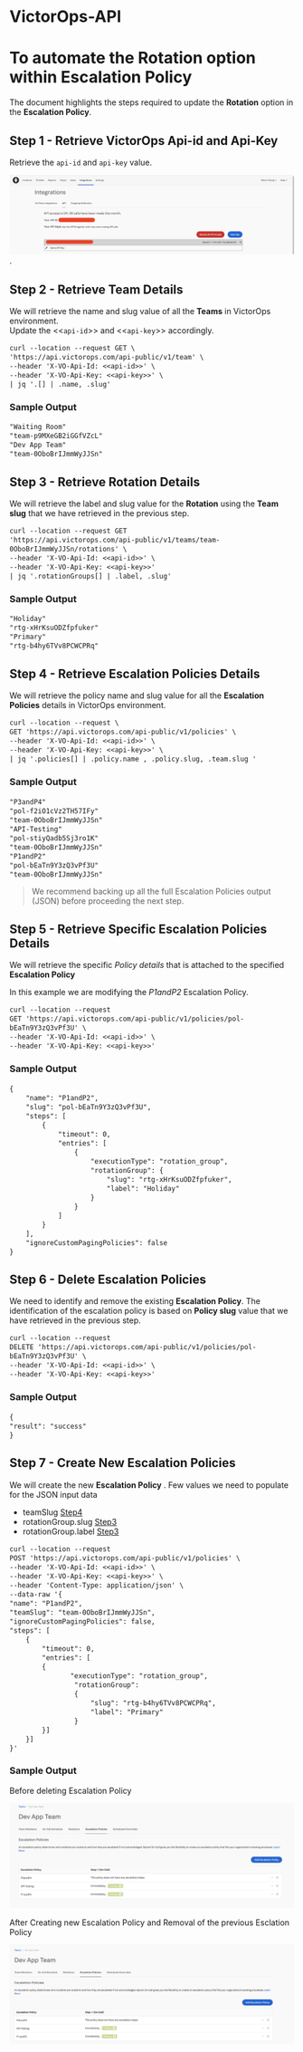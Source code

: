 # VictorOps-API

# To automate the Rotation option within Escalation Policy

The document highlights the steps required to update the **Rotation** option in the **Escalation Policy**.


## Step 1 - Retrieve VictorOps Api-id and Api-Key

Retrieve the `api-id` and `api-key` value.

![api-id and api-key](step1.png "api-id and api-key").

## Step 2 - Retrieve Team Details
We will retrieve the name and slug value of all the **Teams** in VictorOps environment.   
Update the <<`api-id`>> and <<`api-key`>> accordingly.
```
curl --location --request GET \
'https://api.victorops.com/api-public/v1/team' \
--header 'X-VO-Api-Id: <<api-id>>' \
--header 'X-VO-Api-Key: <<api-key>>' \
| jq '.[] | .name, .slug'
```
### Sample Output
```
"Waiting Room"
"team-p9MXeGB2iGGfVZcL"
"Dev App Team"
"team-0OboBrIJmmWyJJSn"
```
##  <a id="Step3"></a>Step 3 - Retrieve Rotation Details

We will retrieve the label and slug value for the **Rotation** using the **Team slug** that we have retrieved in the previous step.
```
curl --location --request GET 
'https://api.victorops.com/api-public/v1/teams/team-0OboBrIJmmWyJJSn/rotations' \
--header 'X-VO-Api-Id: <<api-id>>' \
--header 'X-VO-Api-Key: <<api-key>>' 
| jq '.rotationGroups[] | .label, .slug'
```

### Sample Output
```
"Holiday"
"rtg-xHrKsuODZfpfuker"
"Primary"
"rtg-b4hy6TVv8PCWCPRq"
```
 
## <a id="Step4"></a>Step 4 - Retrieve Escalation Policies Details

We will retrieve the policy name and slug value for all the **Escalation Policies** details in VictorOps environment.
```
curl --location --request \
GET 'https://api.victorops.com/api-public/v1/policies' \
--header 'X-VO-Api-Id: <<api-id>>' \
--header 'X-VO-Api-Key: <<api-key>>' \
| jq '.policies[] | .policy.name , .policy.slug, .team.slug '
```
### Sample Output
```
"P3andP4"
"pol-f2iO1cVz2TH57IFy"
"team-0OboBrIJmmWyJJSn"
"API-Testing"
"pol-stiyQadb5Sj3ro1K"
"team-0OboBrIJmmWyJJSn"
"P1andP2"
"pol-bEaTn9Y3zQ3vPf3U"
"team-0OboBrIJmmWyJJSn"
```

> We recommend backing up all the full Escalation Policies output (JSON)
> before proceeding the next step.


## Step 5 - Retrieve Specific Escalation Policies Details

We will retrieve the specific *Policy details* that is attached to the specified **Escalation Policy**

In this example we are modifying the *P1andP2* Escalation Policy.
```
curl --location --request 
GET 'https://api.victorops.com/api-public/v1/policies/pol-bEaTn9Y3zQ3vPf3U' \
--header 'X-VO-Api-Id: <<api-id>>' \
--header 'X-VO-Api-Key: <<api-key>>' 
```

### Sample Output
```
{
    "name": "P1andP2",
    "slug": "pol-bEaTn9Y3zQ3vPf3U",
    "steps": [
        {
            "timeout": 0,
            "entries": [
                {
                    "executionType": "rotation_group",
                    "rotationGroup": {
                        "slug": "rtg-xHrKsuODZfpfuker",
                        "label": "Holiday"
                    }
                }
            ]
        }
    ],
    "ignoreCustomPagingPolicies": false
}
```

## Step 6 - Delete Escalation Policies 

We need to identify and remove the existing **Escalation Policy**. The identification of the escalation policy is based on **Policy slug** value that we have retrieved in the previous step.
```
curl --location --request 
DELETE 'https://api.victorops.com/api-public/v1/policies/pol-bEaTn9Y3zQ3vPf3U' \
--header 'X-VO-Api-Id: <<api-id>>' \
--header 'X-VO-Api-Key: <<api-key>>'
```

### Sample Output
```
{
"result": "success"
}
```

## Step 7 - Create New Escalation Policies

We will create the new **Escalation Policy** . Few values we need to populate for the JSON input data


 - teamSlug  [Step4](#Step4)
 - rotationGroup.slug [Step3](#Step3)
 - rotationGroup.label  [Step3](#Step3)

```
curl --location --request 
POST 'https://api.victorops.com/api-public/v1/policies' \
--header 'X-VO-Api-Id: <<api-id>>' \
--header 'X-VO-Api-Key: <<api-key>>' \
--header 'Content-Type: application/json' \
--data-raw '{
"name": "P1andP2",
"teamSlug": "team-0OboBrIJmmWyJJSn",
"ignoreCustomPagingPolicies": false,
"steps": [
	{
		"timeout": 0,
		"entries": [
		{
		       "executionType": "rotation_group",
		        "rotationGroup": 
		        {
			        "slug": "rtg-b4hy6TVv8PCWCPRq",
			        "label": "Primary"
		        }
		}]
	}]
}'
```

### Sample Output

Before deleting Escalation Policy

![Before deleting Escalation Policy](pre.png "api-id and api-key")

After Creating new Escalation Policy and Removal of the previous Esclation Policy

![After Creating new Escalation Policy and Removal of the previous Esclation Policy](./post.png "api-id and api-key")
